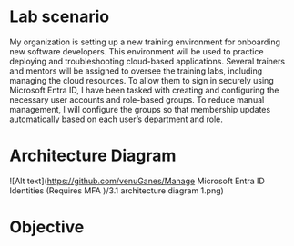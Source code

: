 # Lab scenario

My organization is setting up a new training environment for onboarding new software developers. This environment will be used to practice deploying and troubleshooting cloud-based applications. Several trainers and mentors will be assigned to oversee the training labs, including managing the cloud resources. To allow them to sign in securely using Microsoft Entra ID, I have been tasked with creating and configuring the necessary user accounts and role-based groups. To reduce manual management, I will configure the groups so that membership updates automatically based on each user’s department and role.

# Architecture Diagram
![Alt text](https://github.com/venuGanes/Manage Microsoft Entra ID Identities (Requires MFA )/3.1 architecture diagram 1.png)

# Objective
